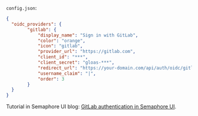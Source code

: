 `config.json`:
```json
{
  "oidc_providers": {
		"gitlab": {
			"display_name": "Sign in with GitLab",
			"color": "orange",
			"icon": "gitlab",
			"provider_url": "https://gitlab.com",
			"client_id": "***",
			"client_secret": "gloas-***",
			"redirect_url": "https://your-domain.com/api/auth/oidc/gitlab/redirect",
			"username_claim": "|",
			"order": 3
		}
  }
}
```

Tutorial in Semaphore UI blog: [GitLab authentication in Semaphore UI](https://semui.co/blog/openid-authentication/).